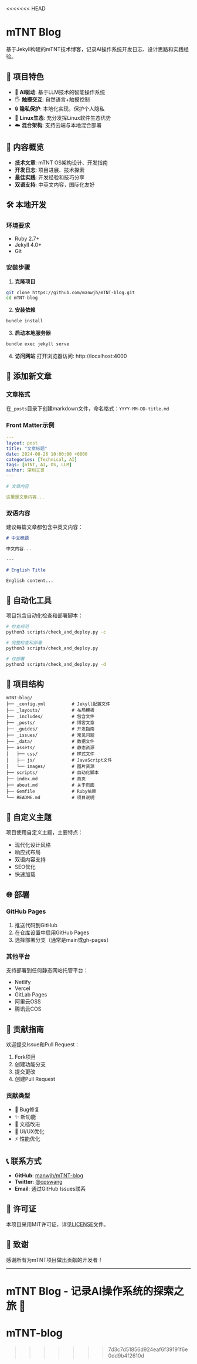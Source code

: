 <<<<<<< HEAD
# mTNT Blog

基于Jekyll构建的mTNT技术博客，记录AI操作系统开发日志、设计思路和实践经验。

## 🚀 项目特色

- 🤖 **AI驱动**: 基于LLM技术的智能操作系统
- 🖐️ **触摸交互**: 自然语言+触摸控制
- 🔒 **隐私保护**: 本地化实现，保护个人隐私
- 🐧 **Linux生态**: 充分发挥Linux软件生态优势
- ☁️ **混合架构**: 支持云端与本地混合部署

## 📖 内容概览

- **技术文章**: mTNT OS架构设计、开发指南
- **开发日志**: 项目进展、技术探索
- **最佳实践**: 开发经验和技巧分享
- **双语支持**: 中英文内容，国际化友好

## 🛠️ 本地开发

### 环境要求

- Ruby 2.7+
- Jekyll 4.0+
- Git

### 安装步骤

1. **克隆项目**
```bash
git clone https://github.com/manwjh/mTNT-blog.git
cd mTNT-blog
```

2. **安装依赖**
```bash
bundle install
```

3. **启动本地服务器**
```bash
bundle exec jekyll serve
```

4. **访问网站**
打开浏览器访问: http://localhost:4000

## 📝 添加新文章

### 文章格式

在`_posts`目录下创建markdown文件，命名格式：`YYYY-MM-DD-title.md`

### Front Matter示例

```yaml
---
layout: post
title: "文章标题"
date: 2024-08-26 10:00:00 +0800
categories: [Technical, AI]
tags: [mTNT, AI, OS, LLM]
author: 深圳王哥
---

# 文章内容

这里是文章内容...
```

### 双语内容

建议每篇文章都包含中英文内容：

```markdown
# 中文标题

中文内容...

---

# English Title

English content...
```

## 🔧 自动化工具

项目包含自动化检查和部署脚本：

```bash
# 检查规范
python3 scripts/check_and_deploy.py -c

# 完整检查和部署
python3 scripts/check_and_deploy.py

# 仅部署
python3 scripts/check_and_deploy.py -d
```

## 📁 项目结构

```
mTNT-blog/
├── _config.yml          # Jekyll配置文件
├── _layouts/            # 布局模板
├── _includes/           # 包含文件
├── _posts/              # 博客文章
├── _guides/             # 开发指南
├── _issues/             # 常见问题
├── _data/               # 数据文件
├── assets/              # 静态资源
│   ├── css/             # 样式文件
│   ├── js/              # JavaScript文件
│   └── images/          # 图片资源
├── scripts/             # 自动化脚本
├── index.md             # 首页
├── about.md             # 关于页面
├── Gemfile              # Ruby依赖
└── README.md            # 项目说明
```

## 🎨 自定义主题

项目使用自定义主题，主要特点：

- 现代化设计风格
- 响应式布局
- 双语内容支持
- SEO优化
- 快速加载

## 🌐 部署

### GitHub Pages

1. 推送代码到GitHub
2. 在仓库设置中启用GitHub Pages
3. 选择部署分支（通常是main或gh-pages）

### 其他平台

支持部署到任何静态网站托管平台：
- Netlify
- Vercel
- GitLab Pages
- 阿里云OSS
- 腾讯云COS

## 🤝 贡献指南

欢迎提交Issue和Pull Request：

1. Fork项目
2. 创建功能分支
3. 提交更改
4. 创建Pull Request

### 贡献类型

- 🐛 Bug修复
- ✨ 新功能
- 📝 文档改进
- 🎨 UI/UX优化
- ⚡ 性能优化

## 📞 联系方式

- **GitHub**: [manwjh/mTNT-blog](https://github.com/manwjh/mTNT-blog)
- **Twitter**: [@cpswang](https://x.com/cpswang)
- **Email**: 通过GitHub Issues联系

## 📄 许可证

本项目采用MIT许可证，详见[LICENSE](LICENSE)文件。

## 🙏 致谢

感谢所有为mTNT项目做出贡献的开发者！

---

**mTNT Blog** - 记录AI操作系统的探索之旅 🚀
=======
# mTNT-blog
>>>>>>> 7d3c7d51856d924eaf6f39191f6e0dd9b4f2610d
